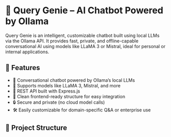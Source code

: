 # 🤖 Query Genie – AI Chatbot Powered by Ollama

Query Genie is an intelligent, customizable chatbot built using local LLMs via the Ollama API. It provides fast, private, and offline-capable conversational AI using models like LLaMA 3 or Mistral, ideal for personal or internal applications.

## 🔑 Features

- 💬 Conversational chatbot powered by Ollama’s local LLMs  
- 🧠 Supports models like LLaMA 3, Mistral, and more  
- 🚀 REST API built with Express.js  
- 🧩 Clean frontend-ready structure for easy integration  
- 🔒 Secure and private (no cloud model calls)  
- 🛠 Easily customizable for domain-specific Q&A or enterprise use  

## 📁 Project Structure

